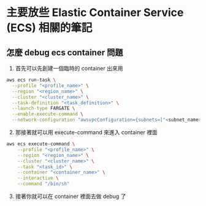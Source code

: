 # 主要放些 Elastic Container Service (ECS) 相關的筆記

## 怎麼 debug ecs container 問題
1. 首先可以先創建一個臨時的 container 出來用
```bash
aws ecs run-task \
  --profile "<profile_name>" \
  --region "<region_name>" \
  --cluster "<cluster_name>" \
  --task-definition "<task_definition>" \
  --launch-type FARGATE \
  --enable-execute-command \
  --network-configuration "awsvpcConfiguration={subnets=["<subnet_name>"],securityGroups=["<security_group>"],assignPublicIp=ENABLED}"
```
2. 那接著就可以用 execute-command 來進入 container 裡面
```bash
aws ecs execute-command \
    --profile "<profile_name>" \
    --region "<region_name>" \
    --cluster "<cluster_name>" \
    --task "<task_id>" \
    --container "<container_name>" \
    --interactive \
    --command "/bin/sh"
```
3. 接著你就可以在 container 裡面去做 debug 了

